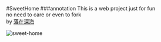#SweetHome
###annotation
This is a web project just for fun  
no need to care or even to fork  
by [落在深海][1]

![sweet-home](public/img/sweet-home.png)

[1]:http://braavos.me "落在深海"
